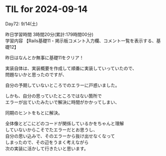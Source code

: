 # TIL for 2024-09-14

Day72: 9/14(土)  
  
昨日学習時間 3時間20分(累計:179時間00分)  
学習内容 【Rails基礎11・掲示板コメント入力欄、コメント一覧を表示する、基礎12】  

昨日はなんとか無事に基礎11をクリア！  

実装自体は、実装概要を作成して順番に実装していっていたので、  
問題ないかと思ったのですが、  

自分の予期していないところでのエラーに戸惑いました。  

しかも、自分の思っていたところではない箇所で  
エラーが出ていたみたいで解決に時間がかかってしまい、  

同期のヒントをもとに解決。  

全体像とどこにどのコードが関係しているかをちゃんと理解  
していないからこそでたエラーだとお思うし、  
自分の思い込みで、そのエラーから抜け出せなくなって  
しまったので、その辺をうまく考えながら  
次の実装に活かして行きたいと思います。  